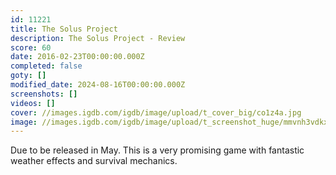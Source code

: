 ```yaml
---
id: 11221
title: The Solus Project
description: The Solus Project - Review
score: 60
date: 2016-02-23T00:00:00.000Z
completed: false
goty: []
modified_date: 2024-08-16T00:00:00.000Z
screenshots: []
videos: []
cover: //images.igdb.com/igdb/image/upload/t_cover_big/co1z4a.jpg
image: //images.igdb.com/igdb/image/upload/t_screenshot_huge/mmvnh3vdkxjecl9c9pj0.jpg
---
```

Due to be released in May. This is a very promising game with fantastic weather effects and survival mechanics.